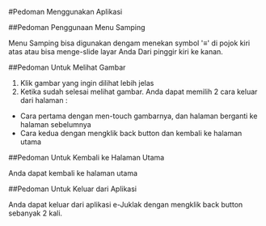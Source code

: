 #Pedoman Menggunakan Aplikasi

##Pedoman Penggunaan Menu Samping

Menu Samping bisa digunakan dengam menekan symbol '≡' di pojok kiri atas atau bisa menge-slide layar Anda Dari pinggir kiri ke kanan.

##Pedoman Untuk Melihat Gambar

 1. Klik gambar yang ingin dilihat lebih jelas
 2. Ketika sudah selesai melihat gambar. Anda dapat memilih 2 cara keluar dari halaman :
  + Cara pertama dengan men-touch gambarnya, dan halaman berganti ke halaman sebelumnya
  + Cara kedua dengan mengklik back button dan kembali ke halaman utama
 
##Pedoman Untuk Kembali ke Halaman Utama

Anda dapat kembali ke halaman utama

##Pedoman Untuk Keluar dari Aplikasi

Anda dapat keluar dari aplikasi e-Juklak dengan mengklik back button sebanyak 2 kali.


